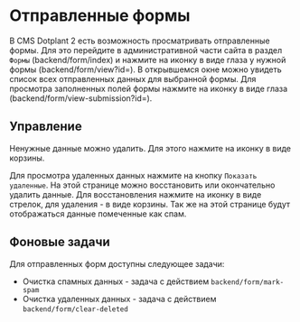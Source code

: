 Отправленные формы
==============

В CMS Dotplant 2 есть возможность просматривать отправленные формы. Для это перейдите в административной части сайта в раздел `Формы` (backend/form/index) и нажмите на иконку в виде глаза у нужной формы (backend/form/view?id=). В открывшемся окне можно увидеть список всех отправленных данных для выбранной формы. Для просмотра заполненных полей формы нажмите на иконку в виде глаза (backend/form/view-submission?id=).

## Управление

Ненужные данные можно удалить. Для этого нажмите на иконку в виде корзины.

Для просмотра удаленных данных нажмите на кнопку `Показать удаленные`. На этой странице можно восстановить или окончательно удалить данные. Для восстановления нажмите на иконку в виде стрелок, для удаления - в виде корзины. Так же на этой странице будут отображаться данные помеченные как спам.

## Фоновые задачи

Для отправленных форм доступны следующее задачи:

* Очистка спамных данных - задача с действием `backend/form/mark-spam`
* Очистка удаленных данных - задача с действием `backend/form/clear-deleted`

